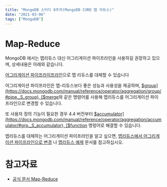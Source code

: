 ```yaml
---
title: "MongoDB 스터디 8주차(MongoDB CURD 맵 리듀스)"
date: "2021-03-06"
tags: ["MongoDB"]
---
```


# Map-Reduce

MongoDB 에서는 맵리듀스 대신 어그리게이션 파이프라인을 사용하길 권장하고 있으며, 상세내용은 아래와 같습니다.

[어그리게이션 파이프라이프라인](https://docs.mongodb.com/manual/core/aggregation-pipeline/)으로 맵 리듀스를 대체할 수 있습니다

어그리게이션 파이프라인은 맵-리듀스보다 좋은 성능과 사용성을 제공하며, [$group](https://docs.mongodb.com/manual/reference/operator/aggregation/group/#pipe._S_group), [$merge](https://docs.mongodb.com/manual/reference/operator/aggregation/merge/#pipe._S_merge)와 같은 명령어를 사용해 맵리듀스를 어그리게이션 파이프라인으로 변경할 수 있습니다.

또 사용자 정의 기능이 필요한 경우 4.4 버전부터 [$accumulator](https://docs.mongodb.com/manual/reference/operator/aggregation/accumulator/#grp._S_accumulator), [$function](https://docs.mongodb.com/manual/reference/operator/aggregation/function/#exp._S_function) 명렁어로 해결할 수 있습니다.

맵리듀스를 대체하는 어그리게이션 파이프라인을 알고 싶으면, [맵리듀스에서 어그리게이션 파이프라인으로 변경](https://docs.mongodb.com/manual/reference/operator/aggregation/function/#exp._S_function) 나 [맵리듀스 예제](https://docs.mongodb.com/manual/tutorial/map-reduce-examples/) 문서를 참고하십시오.

# 참고자료

- [공식 문서 Map-Reduce](https://docs.mongodb.com/manual/core/map-reduce/)
